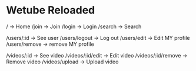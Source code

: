 # Wetube Reloaded

/ -> Home
/join -> Join
/login -> Login
/search -> Search

/users/:id -> See user
/users/logout -> Log out
/users/edit -> Edit MY profile
/users/remove -> remove MY profile

/videos/:id -> See video
/videos/:id/edit -> Edit video
/videos/:id/remove -> Remove video
/videos/upload -> Upload video
